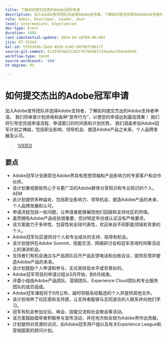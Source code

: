```yaml
---
title: 了解如何提交优秀的Adobe冠军申请
description: 加入Adobe宣传团队并选择Adobe支持者，了解如何提交优秀的Adobe支持者申请。 我们将引导您完成申请流程、申请窗口的时间表和计划优势。
role: Admin, Developer, Leader, User
level: Intermediate, Experienced
doc-type: Event
duration: 3495
last-substantial-update: 2024-04-18T00:00:00Z
jira: KT-15343
exl-id: 57953e9b-2bed-4b5b-b345-84f00f2801ff
source-git-commit: 51297658e52102ff67bb901fd3eadec569e44d49
workflow-type: tm+mt
source-wordcount: '460'
ht-degree: 0%

---
```


# 如何提交杰出的Adobe冠军申请

加入Adobe宣传团队并选择Adobe支持者，了解如何提交杰出的Adobe支持者申请。 我们将审查计划资格和各种“宣传行为”，以使您的申请达到最佳效果！ 我们将引导您完成申请流程、申请窗口的时间表和计划优势。 我们涵盖参加Adobe冠军计划之裨益，包括职业影响、领导机会、塑造Adobe产品之未来、个人品牌发展及认可。

>[!VIDEO](https://video.tv.adobe.com/v/3428431/?learn=on)

## 要点

* Adobe冠军计划表彰在Adobe界具有思想领袖和产品影响力的专家客户和合作伙伴。
* 该计划重视那些热心于与更广泛的Adobe群体分享知识和专业知识的个人。&#x200B;AEM
* 此计划提供多种益处，包括职业影响力、领导机会、塑造Adobe产品的未来、个人品牌发展和认可。
* 申请流程包括一些问题，让申请者能够展现他们回报和支持社区的热情。
* 虽然拥有Adobe产品经验很重要，但对特定年份或认证没有严格要求。
* 该方案致力于多样性、包容性和全球代表性，欢迎来自不同职能领域和背景的个人。
* Adobe冠军社区提供对个人和专业成长的支持、指导和机会。
* 该计划提供在Adobe Summit、技能交流、网络研讨会和冠军咨询时间等活动上的演讲机会。
* 支持者们有机会通过与产品团队召开产品反馈电话和白板会议，提供反馈并塑造Adobe产品的未来。
* 该计划鼓励个人申请和参与，无论其经验水平或背景如何。
* Adobe冠军项目的申请过程从5月开始，到6月结束。
* 评委小组由Adobe产品团队、营销团队、Experience Cloud团队和专业服务团队的成员组成。
* Adobe冠军课程将于9月公布，届时将联系经甄选的个人并提供其他文件。
* 该计划培养了社区感和支持感，让支持者能够与志同道合的人联系并向他们学习。
* 冠军有机会参加论坛、峰会、技能交流和社会聚会等活动。
* 该方案鼓励倡导者积极参与宣传活动，并在地方和全球为Adobe界作出贡献。
* 计划提供对资源的访问，如Adobe冠军用户组以及有关Experience League和营销国家的顾问计划。

